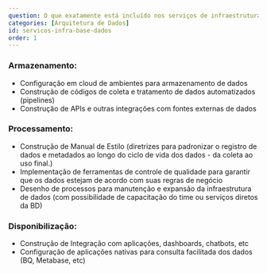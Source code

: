 ```yaml
---
question: O que exatamente está incluído nos serviços de infraestrutura de dados da Base dos Dados?
categories: [Arquitetura de Dados]
id: servicos-infra-base-dados
order: 1
---
```


### Armazenamento:
- Configuração em cloud de ambientes para armazenamento de dados
- Construção de códigos de coleta e tratamento de dados automatizados (pipelines)
- Construção de APIs e outras integrações com fontes externas de dados
### Processamento:
- Construção de Manual de Estilo (diretrizes para padronizar o registro de dados e metadados ao longo do ciclo de vida dos dados - da coleta ao uso final.)
- Implementação de ferramentas de controle de qualidade para garantir que os dados estejam de acordo com suas regras de negócio
- Desenho de processos para manutenção e expansão da infraestrutura de dados (com possibilidade de capacitação do time ou serviços diretos da BD)
### Disponibilização:
- Construção de Integração com aplicações, dashboards, chatbots, etc
- Configuração de aplicações nativas para consulta facilitada dos dados (BQ, Metabase, etc)

